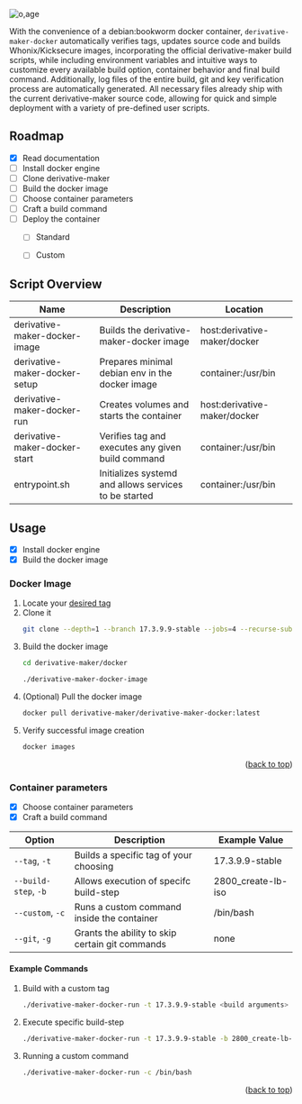 ![o,age](https://i.postimg.cc/pdQFmfTj/prototypes.png)

With the convenience of a debian:bookworm docker container, `derivative-maker-docker` automatically verifies tags, updates source code and builds Whonix/Kicksecure images, incorporating the official derivative-maker build scripts, while including environment variables and intuitive ways to customize every available build option, container behavior and final build command. Additionally, log files of the entire build, git and key verification process are automatically generated. All necessary files already ship with the current derivative-maker source code, allowing for quick and simple deployment with a variety of pre-defined user scripts.

## Roadmap
- [x] Read documentation
- [ ] Install docker engine
- [ ] Clone derivative-maker
- [ ] Build the docker image
- [ ] Choose container parameters
- [ ] Craft a build command
- [ ] Deploy the container
    - [ ] Standard
    - [ ] Custom


## Script Overview
|  Name                                             | Description              | Location                                                                 
| --------------------------------------------------| -------------------------|------------|
| derivative-maker-docker-image | Builds the derivative-maker-docker image | host:derivative-maker/docker
| derivative-maker-docker-setup | Prepares minimal debian env in the docker image | container:/usr/bin
| derivative-maker-docker-run| Creates volumes and starts the container | host:derivative-maker/docker
| derivative-maker-docker-start| Verifies tag and executes any given build command  | container:/usr/bin
| entrypoint.sh | Initializes systemd and allows services to be started | container:/usr/bin

## Usage
- [x] Install docker engine
- [x] Build the docker image
### Docker Image
1. Locate your [desired tag](https://github.com/Whonix/derivative-maker/tags)
2. Clone it
   ```sh
   git clone --depth=1 --branch 17.3.9.9-stable --jobs=4 --recurse-submodules --shallow-submodules https://github.com/Whonix/derivative-maker.git
   ```
3. Build the docker image
   ```sh
   cd derivative-maker/docker 
   ```
   ```sh
   ./derivative-maker-docker-image
   ```
3. (Optional) Pull the docker image
    ```sh
    docker pull derivative-maker/derivative-maker-docker:latest 
    ```
5. Verify successful image creation
   ```sh
   docker images
   ```
   <p align="right">(<a href="#readme-top">back to top</a>)</p>
### Container parameters
- [x] Choose container parameters
- [x] Craft a build command

|  Option     | Description              | Example Value                                                                 
| ------------| -------------------------|------------|
| `--tag`, `-t` | Builds a specific tag of your choosing | 17.3.9.9-stable
| `--build-step`, `-b` | Allows execution of specifc build-step |2800_create-lb-iso
| `--custom`, `-c` | Runs a custom command inside the container | /bin/bash
| `--git`, `-g`| Grants the ability to skip certain git commands  | none 
#### Example Commands
1. Build with a custom tag
   ```sh
   ./derivative-maker-docker-run -t 17.3.9.9-stable <build arguments>
   ```
2. Execute specific build-step
   ```sh
   ./derivative-maker-docker-run -t 17.3.9.9-stable -b 2800_create-lb-iso <build arguments>
   ```
3. Running a custom command
   ```sh
   ./derivative-maker-docker-run -c /bin/bash
   ```
    <p align="right">(<a href="#readme-top">back to top</a>)</p>
